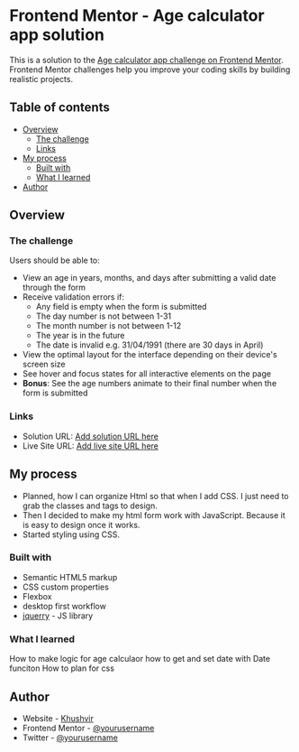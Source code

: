 # Frontend Mentor - Age calculator app solution

This is a solution to the [Age calculator app challenge on Frontend Mentor](https://www.frontendmentor.io/challenges/age-calculator-app-dF9DFFpj-Q). Frontend Mentor challenges help you improve your coding skills by building realistic projects.

## Table of contents

- [Overview](#overview)
  - [The challenge](#the-challenge)
  - [Links](#links)
- [My process](#my-process)
  - [Built with](#built-with)
  - [What I learned](#what-i-learned)
- [Author](#author)


## Overview

### The challenge

Users should be able to:

- View an age in years, months, and days after submitting a valid date through the form
- Receive validation errors if:
  - Any field is empty when the form is submitted
  - The day number is not between 1-31
  - The month number is not between 1-12
  - The year is in the future
  - The date is invalid e.g. 31/04/1991 (there are 30 days in April)
- View the optimal layout for the interface depending on their device's screen size
- See hover and focus states for all interactive elements on the page
- **Bonus**: See the age numbers animate to their final number when the form is submitted

### Links

- Solution URL: [Add solution URL here](https://github.com/Khushvircheema/Age-Calculator)
- Live Site URL: [Add live site URL here](https://your-live-site-url.com)

## My process

- Planned, how I can organize Html so that when I add CSS. I just need to grab the classes and tags to design.
- Then I decided to make my html form work with JavaScript. Because it is easy to design once it works.
- Started styling using CSS.

### Built with

- Semantic HTML5 markup
- CSS custom properties
- Flexbox
- desktop first workflow
- [jquerry](https://reactjs.org/) - JS library

### What I learned

How to make logic for age calculaor
how to get and set date with Date funciton
How to plan for css 



## Author

- Website - [Khushvir](https://www.your-site.com)
- Frontend Mentor - [@yourusername](https://www.frontendmentor.io/profile/yourusername)
- Twitter - [@yourusername](https://www.twitter.com/yourusername)

